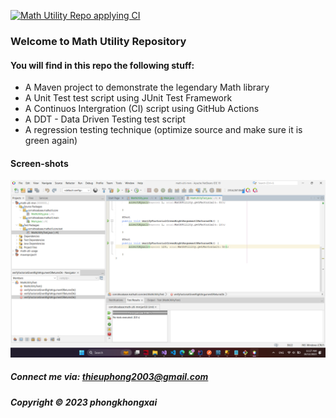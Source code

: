 [![Math Utility Repo applying CI](https://github.com/phongkhongxai/math-ulti-mvn/actions/workflows/math-util-ci.yml/badge.svg)](https://github.com/phongkhongxai/math-ulti-mvn/actions/workflows/math-util-ci.yml)

### Welcome to Math Utility Repository

#### You will find in this repo the following stuff:

* A Maven project to demonstrate the legendary Math library
* A Unit Test test script using JUnit Test Framework
* A Continuos Intergration (CI) script using GitHub Actions
* A DDT - Data Driven Testing test script
* A regression testing technique (optimize source and make sure it is green again)

#### Screen-shots
![JUnit test script](https://github.com/phongkhongxai/math-ulti-mvn/blob/main/screenshots/test%20script%20with%20junit.png)

##### Connect me via: thieuphong2003@gmail.com

##### Copyright &#169; 2023 phongkhongxai 